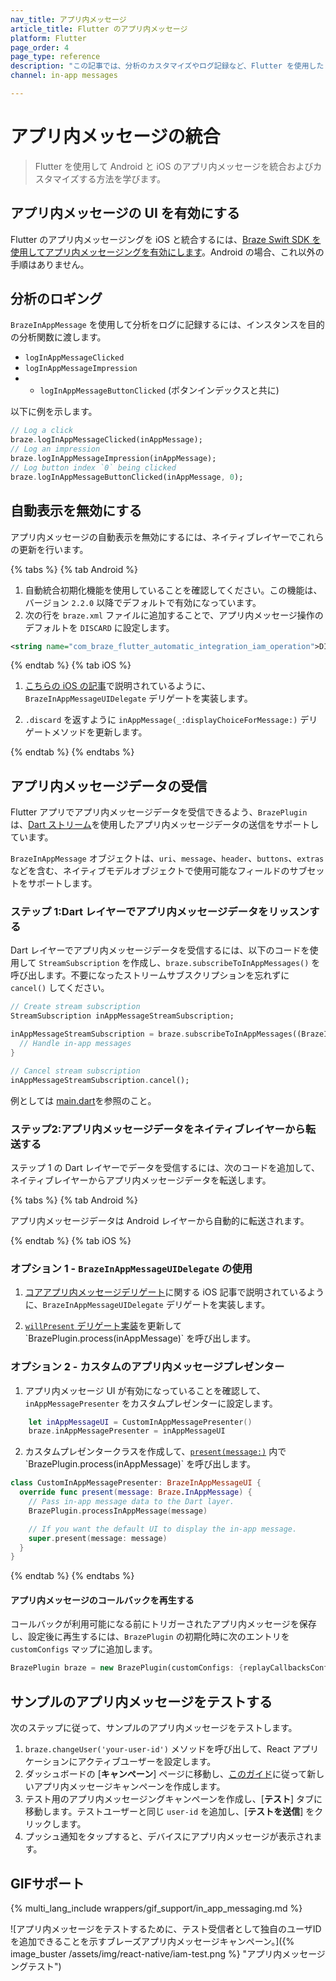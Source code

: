 ```yaml
---
nav_title: アプリ内メッセージ
article_title: Flutter のアプリ内メッセージ
platform: Flutter
page_order: 4
page_type: reference
description: "この記事では、分析のカスタマイズやログ記録など、Flutter を使用した iOS および Android アプリのアプリ内メッセージについて説明します。"
channel: in-app messages

---
```


# アプリ内メッセージの統合

> Flutter を使用して Android と iOS のアプリ内メッセージを統合およびカスタマイズする方法を学びます。

## アプリ内メッセージの UI を有効にする

Flutter のアプリ内メッセージングを iOS と統合するには、[Braze Swift SDK を使用してアプリ内メッセージングを有効にします]({{site.baseurl}}/developer_guide/platform_integration_guides/swift/in-app_messaging/in-app_message_delivery/#enabling-in-app-messages)。Android の場合、これ以外の手順はありません。

## 分析のロギング

`BrazeInAppMessage` を使用して分析をログに記録するには、インスタンスを目的の分析関数に渡します。
- `logInAppMessageClicked`
- `logInAppMessageImpression`
- - `logInAppMessageButtonClicked` (ボタンインデックスと共に)

以下に例を示します。
```dart
// Log a click
braze.logInAppMessageClicked(inAppMessage);
// Log an impression
braze.logInAppMessageImpression(inAppMessage);
// Log button index `0` being clicked
braze.logInAppMessageButtonClicked(inAppMessage, 0);
```

## 自動表示を無効にする

アプリ内メッセージの自動表示を無効にするには、ネイティブレイヤーでこれらの更新を行います。

{% tabs %}
{% tab Android %}

1. 自動統合初期化機能を使用していることを確認してください。この機能は、バージョン `2.2.0` 以降でデフォルトで有効になっています。
2. 次の行を `braze.xml` ファイルに追加することで、アプリ内メッセージ操作のデフォルトを `DISCARD` に設定します。

```xml
<string name="com_braze_flutter_automatic_integration_iam_operation">DISCARD</string>
```

{% endtab %}
{% tab iOS %}

1. [こちらの iOS の記事](https://braze-inc.github.io/braze-swift-sdk/tutorials/braze/c1-inappmessageui)で説明されているように、`BrazeInAppMessageUIDelegate` デリゲートを実装します。

2. `.discard` を返すように `inAppMessage(_:displayChoiceForMessage:)` デリゲートメソッドを更新します。

{% endtab %}
{% endtabs %}

## アプリ内メッセージデータの受信

Flutter アプリでアプリ内メッセージデータを受信できるよう、`BrazePlugin` は、[Dart ストリーム](https://dart.dev/tutorials/language/streams)を使用したアプリ内メッセージデータの送信をサポートしています。

`BrazeInAppMessage` オブジェクトは、`uri`、`message`、`header`、`buttons`、`extras` などを含む、ネイティブモデルオブジェクトで使用可能なフィールドのサブセットをサポートします。

### ステップ 1:Dart レイヤーでアプリ内メッセージデータをリッスンする

Dart レイヤーでアプリ内メッセージデータを受信するには、以下のコードを使用して `StreamSubscription` を作成し、`braze.subscribeToInAppMessages()` を呼び出します。不要になったストリームサブスクリプションを忘れずに `cancel()` してください。

```dart
// Create stream subscription
StreamSubscription inAppMessageStreamSubscription;

inAppMessageStreamSubscription = braze.subscribeToInAppMessages((BrazeInAppMessage inAppMessage) {
  // Handle in-app messages
}

// Cancel stream subscription
inAppMessageStreamSubscription.cancel();
```

例としては [main.dart](https://github.com/braze-inc/braze-flutter-sdk/blob/master/example/lib/main.dart)を参照のこと。

### ステップ2:アプリ内メッセージデータをネイティブレイヤーから転送する

ステップ 1 の Dart レイヤーでデータを受信するには、次のコードを追加して、ネイティブレイヤーからアプリ内メッセージデータを転送します。

{% tabs %}
{% tab Android %}

アプリ内メッセージデータは Android レイヤーから自動的に転送されます。

{% endtab %}
{% tab iOS %}

### オプション 1 - `BrazeInAppMessageUIDelegate` の使用

1. [コアアプリ内メッセージデリゲート](https://braze-inc.github.io/braze-swift-sdk/tutorials/braze/c1-inappmessageui)に関する iOS 記事で説明されているように、`BrazeInAppMessageUIDelegate` デリゲートを実装します。

2. [`willPresent` デリゲート実装](https://braze-inc.github.io/braze-swift-sdk/documentation/brazeui/brazeinappmessageuidelegate/inappmessage(_:willpresent:view:)-4pzvv)を更新して `BrazePlugin.process(inAppMessage)` を呼び出します。

### オプション 2 - カスタムのアプリ内メッセージプレゼンター

1. アプリ内メッセージ UI が有効になっていることを確認して、`inAppMessagePresenter` をカスタムプレゼンターに設定します。
```swift
    let inAppMessageUI = CustomInAppMessagePresenter()
    braze.inAppMessagePresenter = inAppMessageUI
```
2. カスタムプレゼンタークラスを作成して、[`present(message:)`](https://braze-inc.github.io/braze-swift-sdk/documentation/brazeui/brazeinappmessageui/present(message:)-f2ra) 内で `BrazePlugin.process(inAppMessage)` を呼び出します。
```swift
class CustomInAppMessagePresenter: BrazeInAppMessageUI {
  override func present(message: Braze.InAppMessage) {
    // Pass in-app message data to the Dart layer.
    BrazePlugin.processInAppMessage(message)

    // If you want the default UI to display the in-app message.
    super.present(message: message)
  }
}
```

{% endtab %}
{% endtabs %}

#### アプリ内メッセージのコールバックを再生する

コールバックが利用可能になる前にトリガーされたアプリ内メッセージを保存し、設定後に再生するには、`BrazePlugin` の初期化時に次のエントリを `customConfigs` マップに追加します。
```dart
BrazePlugin braze = new BrazePlugin(customConfigs: {replayCallbacksConfigKey: true});
```

## サンプルのアプリ内メッセージをテストする

次のステップに従って、サンプルのアプリ内メッセージをテストします。

1. `braze.changeUser('your-user-id')` メソッドを呼び出して、React アプリケーションにアクティブユーザーを設定します。
2. ダッシュボードの [**キャンペーン**] ページに移動し、[このガイド]({{site.baseurl}}/user_guide/message_building_by_channel/in-app_messages/create/)に従って新しいアプリ内メッセージキャンペーンを作成します。
3. テスト用のアプリ内メッセージングキャンペーンを作成し、[**テスト**] タブに移動します。テストユーザーと同じ `user-id` を追加し、[**テストを送信**] をクリックします。
4. プッシュ通知をタップすると、デバイスにアプリ内メッセージが表示されます。

## GIFサポート

{% multi_lang_include wrappers/gif_support/in_app_messaging.md %}

![アプリ内メッセージをテストするために、テスト受信者として独自のユーザID を追加できることを示すブレーズアプリ内メッセージキャンペーン。]({% image_buster /assets/img/react-native/iam-test.png %} "アプリ内メッセージングテスト")

